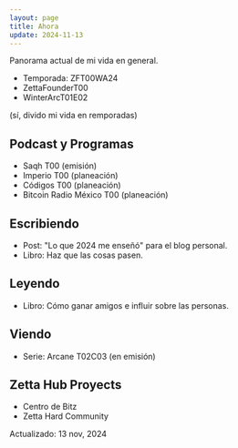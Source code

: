 ```yaml
---
layout: page
title: Ahora
update: 2024-11-13
---
```


Panorama actual de mi vida en general.

- Temporada: ZFT00WA24
- ZettaFounderT00
- WinterArcT01E02

(sí, divido mi vida en remporadas)

## Podcast y Programas
- Saqh T00 (emisión)
- Imperio T00 (planeación)
- Códigos T00 (planeación)
- Bitcoin Radio México T00 (planeación)

## Escribiendo
- Post: "Lo que 2024 me enseñó" para el blog personal.
- Libro: Haz que las cosas pasen.

## Leyendo
- Libro: Cómo ganar amigos e influir sobre las personas.

## Viendo
- Serie: Arcane T02C03 (en emisión)

## Zetta Hub Proyects
- Centro de Bitz
- Zetta Hard Community

Actualizado: 13 nov, 2024